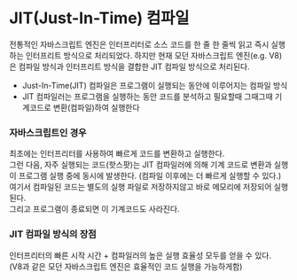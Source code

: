 # JIT(Just-In-Time) 컴파일

전통적인 자바스크립트 엔진은 인터프리터로 소스 코드를 한 줄 한 줄씩 읽고 즉시 실행하는 인터프리트 방식으로 처리되었다.
하지만 현재 모던 자바스크립트 엔진(e.g. V8)은 컴파일 방식과 인터프리트 방식을 결합한 JIT 컴파일 방식으로 처리된다.

- Just-In-Time(JIT) 컴파일은 프로그램이 실행되는 동안에 이루어지는 컴파일 방식
- JIT 컴파일러는 프로그램을 실행하는 동안 코드를 분석하고 필요할때 그때그때 기계코드로 변환(컴파일)하여 실행한다

### 자바스크립트인 경우

최초에는 인터프리터를 사용하여 빠르게 코드를 변환하고 실행한다.<br/>
그런 다음, 자주 실행되는 코드(핫스팟)는 JIT 컴파일러에 의해 기계 코드로 변환과 실행이 프로그램 실행 중에 동시에 발생한다.
(컴파일 이후에는 더 빠르게 실행할 수 있다.)<br/>
여기서 컴파일된 코드는 별도의 실행 파일로 저장하지않고 바로 메모리에 저장되어 실행된다.<br/> 
그리고 프로그램이 종료되면 이 기계코드도 사라진다.

### JIT 컴파일 방식의 장점

인터프리터의 빠른 시작 시간 + 컴파일러의 높은 실행 효율성 모두를 얻을 수 있다.<br/>
(V8과 같은 모던 자바스크립트 엔진은 효율적인 코드 실행을 가능하게함)

